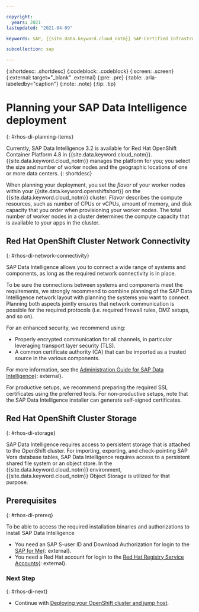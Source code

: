 ```yaml
---

copyright:
  years: 2021
lastupdated: "2021-04-09"

keywords: SAP, {{site.data.keyword.cloud_notm}} SAP-Certified Infrastructure, {{site.data.keyword.ibm_cloud_sap}}, SAP Workloads, SAP Data Intelligence, {{site.data.keyword.cos_full_notm}}, {{site.data.keyword.cos_short}}, {{site.data.keyword.openshiftlong_notm}}, {{site.data.keyword.openshiftshort}}, Red Hat Enterprise Linux, data orchestration, data governance, data integration

subcollection: sap

---
```


{:shortdesc: .shortdesc}
{:codeblock: .codeblock}
{:screen: .screen}
{:external: target="_blank" .external}
{:pre: .pre}
{:table: .aria-labeledby="caption"}
{:note: .note}
{:tip: .tip}

# Planning your SAP Data Intelligence deployment
{: #rhos-di-planning-items}

Currently, SAP Data Intelligence 3.2 is available for Red Hat OpenShift Container Platform 4.8 in {{site.data.keyword.cloud_notm}}. {{site.data.keyword.cloud_notm}} manages the platform for you; you select the size and number of worker nodes and the geographic locations of one or more data centers.
{: shortdesc}

When planning your deployment, you set the _flavor_ of your worker nodes within your {{site.data.keyword.openshiftshort}} on the {{site.data.keyword.cloud_notm}} cluster. _Flavor_ describes the compute resources, such as number of CPUs or vCPUs, amount of memory, and disk capacity that you order when provisioning your worker nodes. The total number of worker nodes in a cluster determines the compute capacity that is available to your apps in the cluster.

## Red Hat OpenShift Cluster Network Connectivity
{: #rhos-di-network-connectivity}

SAP Data Intelligence allows you to connect a wide range of systems and components, as long as the required network connectivity is in place.

To be sure the connections between systems and components meet the requirements, we strongly recommend to combine planning of the SAP Data Intelligence network layout with planning the systems you want to connect. Planning both aspects jointly ensures that network communication is possible for the required protocols (i.e. required firewall rules, DMZ setups, and so on).

For an enhanced security, we recommend using:
*  Properly encrypted communication for all channels, in particular leveraging transport layer security (TLS).
*  A common certificate authority (CA) that can be imported as a trusted source in the various components.

For more information, see the [Administration Guide for SAP Data Intelligence](https://help.sap.com/docs/SAP_DATA_INTELLIGENCE_ON-PREMISE/b13b5722c8ff4bf9bb097251310031d0/884ffcd587784ed2a311b2c19feb8410.html){: external}.

For productive setups, we recommend preparing the required SSL certificates using the preferred tools. For non-productive setups, note that the SAP Data Intelligence installer can generate self-signed certificates.

## Red Hat OpenShift Cluster Storage
{: #rhos-di-storage}

SAP Data Intelligence requires access to persistent storage that is attached to the OpenShift cluster. For importing, exporting, and check-pointing SAP Vora database tables, SAP Data Intelligence requires access to a persistent shared file system or an object store.  In the {{site.data.keyword.cloud_notm}} environment, {{site.data.keyword.cloud_notm}} Object Storage is utilized for that purpose.

## Prerequisites
{: #rhos-di-prereq}

To be able to access the required installation binaries and authorizations to install SAP Data Intelligence
* You need an SAP S-user ID and Download Authorization for login to the [SAP for Me](https://me.sap.com){: external}.
* You need a Red Hat account for login to the [Red Hat Registry Service Accounts](https://access.redhat.com/terms-based-registry/){: external}.

### Next Step
{: #rhos-di-next}

* Continue with [Deploying your OpenShift cluster and jump host](/docs/sap?topic=sap-rhos-di-set-up-cluster).
